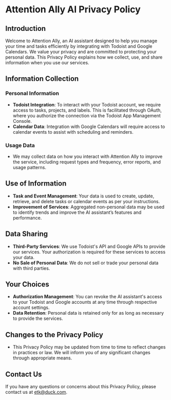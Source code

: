 # Attention Ally AI Privacy Policy

## Introduction

Welcome to Attention Ally, an AI assistant designed to help you manage your time and tasks efficiently by integrating with Todoist and Google Calendars. We value your privacy and are committed to protecting your personal data. This Privacy Policy explains how we collect, use, and share information when you use our services.

## Information Collection

### Personal Information

- **Todoist Integration**: To interact with your Todoist account, we require access to tasks, projects, and labels. This is facilitated through OAuth, where you authorize the connection via the Todoist App Management Console.
- **Calendar Data**: Integration with Google Calendars will require access to calendar events to assist with scheduling and reminders.

### Usage Data

- We may collect data on how you interact with Attention Ally to improve the service, including request types and frequency, error reports, and usage patterns.

## Use of Information

- **Task and Event Management**: Your data is used to create, update, retrieve, and delete tasks or calendar events as per your instructions.
- **Improvement of Services**: Aggregated non-personal data may be used to identify trends and improve the AI assistant’s features and performance.

## Data Sharing

- **Third-Party Services**: We use Todoist's API and Google APIs to provide our services. Your authorization is required for these services to access your data.
- **No Sale of Personal Data**: We do not sell or trade your personal data with third parties.

## Your Choices

- **Authorization Management**: You can revoke the AI assistant's access to your Todoist and Google accounts at any time through respective account settings.
- **Data Retention**: Personal data is retained only for as long as necessary to provide the services.

## Changes to the Privacy Policy

- This Privacy Policy may be updated from time to time to reflect changes in practices or law. We will inform you of any significant changes through appropriate means.

## Contact Us

If you have any questions or concerns about this Privacy Policy, please contact us at etk@duck.com.
